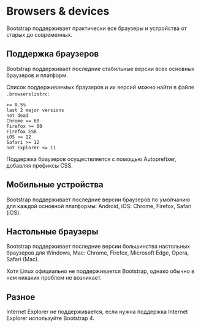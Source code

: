 # Browsers & devices
Bootstrap поддерживает практически все браузеры и устройства от старых до современных.

## Поддержка браузеров
Bootstrap поддерживает последние стабильные версии всех основных браузеров и платформ.

Список поддерживаемых браузеров и их версий можно найти в файле `.browserslistrc`:

    >= 0.5%
    last 2 major versions
    not dead
    Chrome >= 60
    Firefox >= 60
    Firefox ESR
    iOS >= 12
    Safari >= 12
    not Explorer <= 11

Поддержка браузеров осуществляется с помощью Autoprefixer, добавляя префиксы CSS.

## Мобильные устройства
Bootstrap поддерживает последние версии браузеров по умолчанию для каждой основной платформы: Android, iOS: Chrome, Firefox, Safari (iOS).

## Настольные браузеры
Bootstrap поддерживает последние версии большинства настольных браузеров для Windows, Mac: Chrome, Firefox, Microsoft Edge, Opera, Safari (Mac).

Хотя Linux официально не поддерживается Bootstrap, однако обычно в нем никаких проблем не возникает.

## Разное
Internet Explorer не поддерживается, если нужна поддержка Internet Explorer используйте Bootstrap 4.
